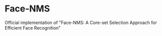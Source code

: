 # Face-NMS
Official implementation of "Face-NMS: A Core-set Selection Approach for Efficient Face Recognition"
